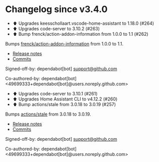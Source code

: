 # Changelog since v3.4.0
- ⬆️ Upgrades keesschollaart.vscode-home-assistant to 1.18.0 (#264) 
- ⬆️ Upgrades code-server to 3.10.2 (#263) 
- ⬆️ Bump frenck/action-addon-information from 1.0.0 to 1.1 (#262)

Bumps [frenck/action-addon-information](https://github.com/frenck/action-addon-information) from 1.0.0 to 1.1.
- [Release notes](https://github.com/frenck/action-addon-information/releases)
- [Commits](https://github.com/frenck/action-addon-information/compare/v1.0.0...v1.1)

Signed-off-by: dependabot[bot] <support@github.com>

Co-authored-by: dependabot[bot] <49699333+dependabot[bot]@users.noreply.github.com> 
- ⬆️ Upgrades code-server to 3.10.1 (#261) 
- ⬆️ Upgrades Home Assistant CLI to v4.12.2 (#260) 
- ⬆️ Bump actions/stale from 3.0.18 to 3.0.19 (#257)

Bumps [actions/stale](https://github.com/actions/stale) from 3.0.18 to 3.0.19.
- [Release notes](https://github.com/actions/stale/releases)
- [Commits](https://github.com/actions/stale/compare/v3.0.18...v3.0.19)

Signed-off-by: dependabot[bot] <support@github.com>

Co-authored-by: dependabot[bot] <49699333+dependabot[bot]@users.noreply.github.com> 
